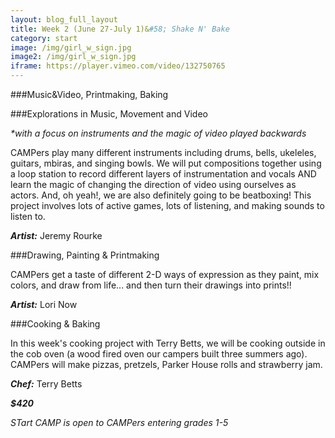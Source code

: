 ```yaml
---
layout: blog_full_layout
title: Week 2 (June 27-July 1)&#58; Shake N' Bake
category: start
image: /img/girl_w_sign.jpg
image2: /img/girl_w_sign.jpg
iframe: https://player.vimeo.com/video/132750765
---
```


###Music&Video, Printmaking, Baking

###Explorations in Music, Movement and Video

_*with a focus on instruments and the magic of video played backwards_

CAMPers play many different instruments including drums, bells, ukeleles, guitars, mbiras, and singing bowls. We will put compositions together using a loop station to record different layers of instrumentation and vocals AND learn the magic of changing the direction of video using ourselves as actors. And, oh yeah!, we are also definitely going to be beatboxing! This project involves lots of active games, lots of listening, and making sounds to listen to. 

**_Artist:_** Jeremy Rourke


###Drawing, Painting & Printmaking

CAMPers get a taste of different 2-D ways of expression as they paint, mix colors, and draw from life... and then turn their drawings into prints!! 

**_Artist:_** Lori Now


###Cooking & Baking

In this week's cooking project with Terry Betts, we will be cooking outside in the cob oven (a wood fired oven our campers built three summers ago). CAMPers will make pizzas, pretzels, Parker House rolls and strawberry jam. 

**_Chef:_** Terry Betts

**_$420_**
 

*STart CAMP is open to CAMPers entering grades 1-5*
